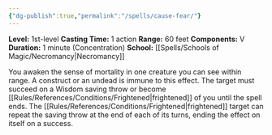 ```yaml
---
{"dg-publish":true,"permalink":"/spells/cause-fear/"}
---
```


**Level:** 1st-level
**Casting Time:** 1 action
**Range:** 60 feet
**Components:** V
**Duration:** 1 minute (Concentration)
**School:** [[Spells/Schools of Magic/Necromancy\|Necromancy]]

You awaken the sense of mortality in one creature you can see within range. A construct or an undead is immune to this effect. The target must succeed on a Wisdom saving throw or become [[Rules/References/Conditions/Frightened\|frightened]] of you until the spell ends. The [[Rules/References/Conditions/Frightened\|frightened]] target can repeat the saving throw at the end of each of its turns, ending the effect on itself on a success.